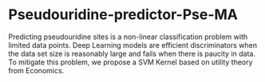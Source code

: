 # Pseudouridine-predictor-Pse-MA
Predicting pseudouridine sites is a non-linear classification problem with limited data points. Deep Learning models are efficient discriminators when the data set size is reasonably large and fails when there is paucity in data. To mitigate this problem, we propose a SVM Kernel based on utility theory from Economics.
